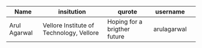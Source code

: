 | Name  |   insitution|qurote   |  username |   |
|---|---|---|---|---|
|Arul Agarwal|  Vellore Institute of Technology, Vellore| Hoping for a brigther future  | arulagarwal  | 
